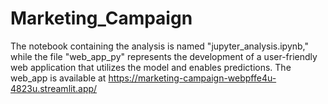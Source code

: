 # Marketing_Campaign

The notebook containing the analysis is named "jupyter_analysis.ipynb," while the file "web_app_py" represents the development of a user-friendly web application that utilizes the model and enables predictions. The web_app is available at https://marketing-campaign-webpffe4u-4823u.streamlit.app/